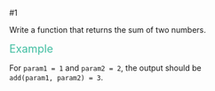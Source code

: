 #1
<p>Write a function that returns the sum of two numbers.</p>
<p><span style="color:#44BFA3;font-size:1.4em;">Example</span></p>
<p>For <code>param1 = 1</code> and <code>param2 = 2</code>, the output should be<br>
<code>add(param1, param2) = 3</code>.</p>